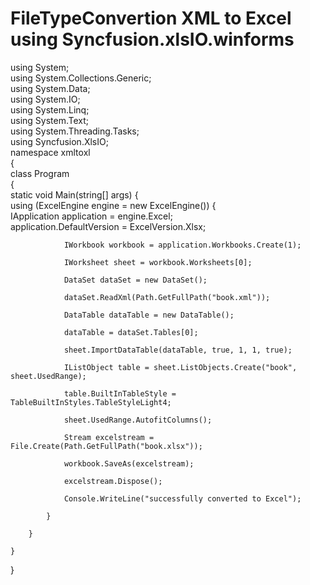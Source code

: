 # FileTypeConvertion XML to Excel using Syncfusion.xlsIO.winforms 

using System;
</br>
using System.Collections.Generic;
</br>
using System.Data;
</br>
using System.IO;
</br>
using System.Linq;
</br>
using System.Text;
</br>
using System.Threading.Tasks;
</br>
using Syncfusion.XlsIO;
</br>
namespace xmltoxl
</br>
{
</br>
    class Program
    </br>
    {
    </br>
        static void Main(string[] args)
        {
          </br>
            using (ExcelEngine engine = new ExcelEngine())
            {
              </br>
                IApplication application = engine.Excel;
                  </br>
                application.DefaultVersion = ExcelVersion.Xlsx;
                  </br>

                IWorkbook workbook = application.Workbooks.Create(1);
                 
                IWorksheet sheet = workbook.Worksheets[0];
                
                DataSet dataSet = new DataSet();
            
                dataSet.ReadXml(Path.GetFullPath("book.xml"));
            
                DataTable dataTable = new DataTable();
                 
                dataTable = dataSet.Tables[0];
           
                sheet.ImportDataTable(dataTable, true, 1, 1, true);
                
                IListObject table = sheet.ListObjects.Create("book", sheet.UsedRange);
              
                table.BuiltInTableStyle = TableBuiltInStyles.TableStyleLight4;
                
                sheet.UsedRange.AutofitColumns();
               
                Stream excelstream = File.Create(Path.GetFullPath("book.xlsx"));
              
                workbook.SaveAs(excelstream);
            
                excelstream.Dispose();
           
                Console.WriteLine("successfully converted to Excel");
               
            }
         
        }
        
    }
 
}
